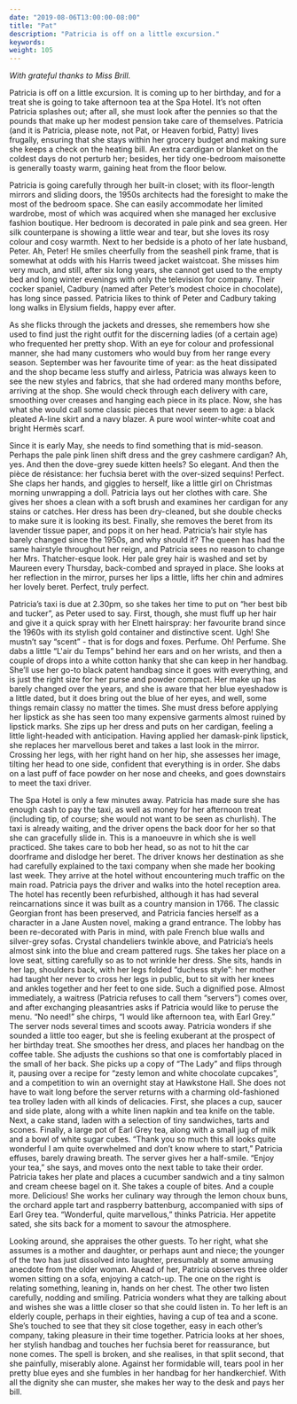 ```yaml
---
date: "2019-08-06T13:00:00-08:00"
title: "Pat"
description: "Patricia is off on a little excursion."
keywords:
weight: 105
---
```


<i>With grateful thanks to Miss Brill.</i>

Patricia is off on a little excursion. It is coming up to her birthday, and for a treat she is going
to take afternoon tea at the Spa Hotel. It’s not often Patricia splashes out; after all, she must
look after the pennies so that the pounds that make up her modest pension take care of
themselves. Patricia (and it is Patricia, please note, not Pat, or Heaven forbid, Patty) lives
frugally, ensuring that she stays within her grocery budget and making sure she keeps a check on the
heating bill. An extra cardigan or blanket on the coldest days do not perturb her; besides, her tidy
one-bedroom maisonette is generally toasty warm, gaining heat from the floor below.

Patricia is going carefully through her built-in closet; with its floor-length mirrors and sliding
doors, the 1950s architects had the foresight to make the most of the bedroom space. She can easily
accommodate her limited wardrobe, most of which was acquired when she managed her exclusive fashion
boutique. Her bedroom is decorated in pale pink and sea green. Her silk counterpane is showing a
little wear and tear, but she loves its rosy colour and cosy warmth. Next to her bedside is a photo
of her late husband, Peter. Ah, Peter! He smiles cheerfully from the seashell pink frame, that is
somewhat at odds with his Harris tweed jacket waistcoat. She misses him very much, and still, after
six long years, she cannot get used to the empty bed and long winter evenings with only the
television for company. Their cocker spaniel, Cadbury (named after Peter’s modest choice in
chocolate), has long since passed. Patricia likes to think of Peter and Cadbury taking long walks in
Elysium fields, happy ever after.

As she flicks through the jackets and dresses, she remembers how she used to find just the right
outfit for the discerning ladies (of a certain age) who frequented her pretty shop. With an eye for
colour and professional manner, she had many customers who would buy from her range every
season. September was her favourite time of year: as the heat dissipated and the shop became less
stuffy and airless, Patricia was always keen to see the new styles and fabrics, that she had ordered
many months before, arriving at the shop. She would check through each delivery with care, smoothing
over creases and hanging each piece in its place. Now, she has what she would call some classic
pieces that never seem to age: a black pleated A-line skirt and a navy blazer. A pure wool
winter-white coat and bright Hermès scarf.

Since it is early May, she needs to find something that is mid-season. Perhaps the pale pink linen
shift dress and the grey cashmere cardigan? Ah, yes. And then the dove-grey suede kitten heels? So
elegant. And then the pièce de résistance: her fuchsia beret with the over-sized sequins!
Perfect. She claps her hands, and giggles to herself, like a little girl on Christmas morning
unwrapping a doll. Patricia lays out her clothes with care. She gives her shoes a clean with a soft
brush and examines her cardigan for any stains or catches. Her dress has been dry-cleaned, but she
double checks to make sure it is looking its best. Finally, she removes the beret from its lavender
tissue paper, and pops it on her head. Patricia’s hair style has barely changed since the 1950s, and
why should it? The queen has had the same hairstyle throughout her reign, and Patricia sees no
reason to change her Mrs. Thatcher-esque look. Her pale grey hair is washed and set by Maureen every
Thursday, back-combed and sprayed in place. She looks at her reflection in the mirror, purses her
lips a little, lifts her chin and admires her lovely beret. Perfect, truly perfect.

Patricia’s taxi is due at 2.30pm, so she takes her time to put on “her best bib and tucker”, as
Peter used to say.  First, though, she must fluff up her hair and give it a quick spray with her
Elnett hairspray: her favourite brand since the 1960s with its stylish gold container and
distinctive scent. Ugh! She mustn’t say “scent” - that is for dogs and foxes. Perfume. Oh!
Perfume. She dabs a little “L'air du Temps” behind her ears and on her wrists, and then a couple of
drops into a white cotton hanky that she can keep in her handbag. She’ll use her go-to black patent
handbag since it goes with everything, and is just the right size for her purse and powder
compact. Her make up has barely changed over the years, and she is aware that her blue eyeshadow is
a little dated, but it does bring out the blue of her eyes, and well, some things remain classy no
matter the times. She must dress before applying her lipstick as she has seen too many expensive
garments almost ruined by lipstick marks. She zips up her dress and puts on her cardigan, feeling a
little light-headed with anticipation. Having applied her damask-pink lipstick, she replaces her
marvellous beret and takes a last look in the mirror. Crossing her legs, with her right hand on her
hip, she assesses her image, tilting her head to one side, confident that everything is in
order. She dabs on a last puff of face powder on her nose and cheeks, and goes downstairs to meet
the taxi driver.

The Spa Hotel is only a few minutes away. Patricia has made sure she has enough cash to pay the
taxi, as well as money for her afternoon treat (including tip, of course; she would not want to be
seen as churlish). The taxi is already waiting, and the driver opens the back door for her so that
she can gracefully slide in. This is a manoeuvre in which she is well practiced. She takes care to
bob her head, so as not to hit the car doorframe and dislodge her beret. The driver knows her
destination as she had carefully explained to the taxi company when she made her booking last
week. They arrive at the hotel without encountering much traffic on the main road. Patricia pays the
driver and walks into the hotel reception area. The hotel has recently been refurbished, although it
has had several reincarnations since it was built as a country mansion in 1766. The classic Georgian
front has been preserved, and Patricia fancies herself as a character in a Jane Austen novel, making
a grand entrance. The lobby has been re-decorated with Paris in mind, with pale French blue walls
and silver-grey sofas. Crystal chandeliers twinkle above, and Patricia’s heels almost sink into the
blue and cream pattered rugs. She takes her place on a love seat, sitting carefully so as to not
wrinkle her dress. She sits, hands in her lap, shoulders back, with her legs folded “duchess style”:
her mother had taught her never to cross her legs in public, but to sit with her knees and ankles
together and her feet to one side. Such a dignified pose. Almost immediately, a waitress (Patricia
refuses to call them “servers”) comes over, and after exchanging pleasantries asks if Patricia would
like to peruse the menu. “No need!” she chirps, “I would like afternoon tea, with Earl Grey.” The
server nods several times and scoots away. Patricia wonders if she sounded a little too eager, but
she is feeling exuberant at the prospect of her birthday treat. She smoothes her dress, and places
her handbag on the coffee table. She adjusts the cushions so that one is comfortably placed in the
small of her back. She picks up a copy of “The Lady” and flips through it, pausing over a recipe for
“zesty lemon and white chocolate cupcakes”, and a competition to win an overnight stay at Hawkstone
Hall. She does not have to wait long before the server returns with a charming old-fashioned tea
trolley laden with all kinds of delicacies. First, she places a cup, saucer and side plate, along
with a white linen napkin and tea knife on the table. Next, a cake stand, laden with a selection of
tiny sandwiches, tarts and scones. Finally, a large pot of Earl Grey tea, along with a small jug of
milk and a bowl of white sugar cubes. “Thank you so much this all looks quite wonderful I am quite
overwhelmed and don’t know where to start,” Patricia effuses, barely drawing breath. The server
gives her a half-smile. “Enjoy your tea,” she says, and moves onto the next table to take their
order. Patricia takes her plate and places a cucumber sandwich and a tiny salmon and cream cheese
bagel on it. She takes a couple of bites. And a couple more. Delicious! She works her culinary way
through the lemon choux buns, the orchard apple tart and raspberry battenburg, accompanied with sips
of Earl Grey tea. “Wonderful, quite marvellous,” thinks Patricia. Her appetite sated, she sits back
for a moment to savour the atmosphere.

Looking around, she appraises the other guests. To her right, what she assumes is a mother and
daughter, or perhaps aunt and niece; the younger of the two has just dissolved into laughter,
presumably at some amusing anecdote from the older woman. Ahead of her, Patricia observes three
older women sitting on a sofa, enjoying a catch-up. The one on the right is relating something,
leaning in, hands on her chest. The other two listen carefully, nodding and smiling. Patricia
wonders what they are talking about and wishes she was a little closer so that she could listen
in. To her left is an elderly couple, perhaps in their eighties, having a cup of tea and a
scone. She’s touched to see that they sit close together, easy in each other’s company, taking
pleasure in their time together. Patricia looks at her shoes, her stylish handbag and touches her
fuchsia beret for reassurance, but none comes. The spell is broken, and she realises, in that split
second, that she painfully, miserably alone. Against her formidable will, tears pool in her pretty
blue eyes and she fumbles in her handbag for her handkerchief. With all the dignity she can muster,
she makes her way to the desk and pays her bill.


